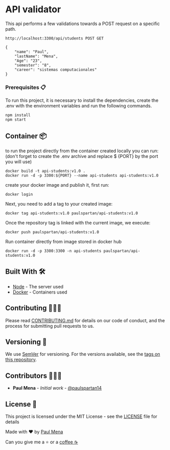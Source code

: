 # API validator

This api performs a few validations towards a POST request on a specific path.

```
http://localhost:3300/api/students POST GET
```

```
{
    "name": "Paul",
    "lastName": "Mena",
    "Age": "23",
    "semester": "8",
    "career": "sistemas computacionales"
}
```

### Prerequisites :clipboard:

To run this project, it is necessary to install the dependencies, create the .env with the environment variables and run the following commands.

```
npm install
npm start
```

## Container :package:

to run the project directly from the container created locally you can run: (don't forget to create the .env archive and replace $ {PORT}
by the port you will use)

```
docker build -t api-students:v1.0 . 
docker run -d -p 3300:${PORT} --name api-students api-students:v1.0
```

create your docker image and publish it, first run:
```
docker login
```

Next, you need to add a tag to your created image:

```
docker tag api-students:v1.0 paulspartan/api-students:v1.0
```

Once the repository tag is linked with the current image, we execute:

```
docker push paulspartan/api-students:v1.0
```
Run container directly from image stored in docker hub

```
docker run -d -p 3300:3300 -n api-students paulspartan/api-students:v1.0
```

## Built With :hammer_and_wrench:

* [Node](https://nodejs.org/es/) - The server used
* [Docker](https://www.docker.com/) - Containers used


## Contributing :family_man_man_boy:

Please read [CONTRIBUTING.md](https://www.aaaimx.org/cod) for details on our code of conduct, and the process for submitting pull requests to us.

## Versioning :triangular_flag_on_post:

We use [SemVer](http://semver.org/) for versioning. For the versions available, see the [tags on this repository](https://github.com/your/project/tags). 

## Contributors :family_man_man_boy:

- **Paul Mena** - _Initial work_ - [@paulspartan14](https://github.com/paulspartan14)

## License :page_facing_up:

This project is licensed under the MIT License - see the [LICENSE](LICENSE) file for details

Made with ❤️ by [Paul Mena](https://github.com/paulspartan14) 

Can you give me a ⭐ or a [coffee ☕](https://www.paypal.com/donate?hosted_button_id=UB7C36H6WY6Q4) 
